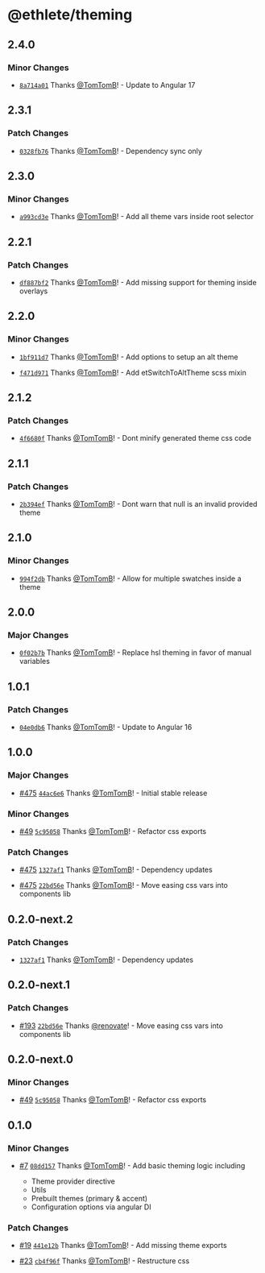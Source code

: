 # @ethlete/theming

## 2.4.0

### Minor Changes

- [`8a714a01`](https://github.com/ethlete-io/ethdk/commit/8a714a0147a58fa84c9258fd4b14ffdc835b3442) Thanks [@TomTomB](https://github.com/TomTomB)! - Update to Angular 17

## 2.3.1

### Patch Changes

- [`0328fb76`](https://github.com/ethlete-io/ethdk/commit/0328fb769ca53042835826c1967b8d2f25072d63) Thanks [@TomTomB](https://github.com/TomTomB)! - Dependency sync only

## 2.3.0

### Minor Changes

- [`a993cd3e`](https://github.com/ethlete-io/ethdk/commit/a993cd3ed004dca4f7401fd92c82aae011d5149d) Thanks [@TomTomB](https://github.com/TomTomB)! - Add all theme vars inside root selector

## 2.2.1

### Patch Changes

- [`df887bf2`](https://github.com/ethlete-io/ethdk/commit/df887bf295417edf634d0a2b7be3d94739548fa1) Thanks [@TomTomB](https://github.com/TomTomB)! - Add missing support for theming inside overlays

## 2.2.0

### Minor Changes

- [`1bf911d7`](https://github.com/ethlete-io/ethdk/commit/1bf911d7b961d7c4053a0b652fd033fa71f7ee46) Thanks [@TomTomB](https://github.com/TomTomB)! - Add options to setup an alt theme

- [`f471d971`](https://github.com/ethlete-io/ethdk/commit/f471d9710493797d0d166023e47564a79c46d11b) Thanks [@TomTomB](https://github.com/TomTomB)! - Add etSwitchToAltTheme scss mixin

## 2.1.2

### Patch Changes

- [`4f6680f`](https://github.com/ethlete-io/ethdk/commit/4f6680f573a5095214cd272735dd13411f1b0c9b) Thanks [@TomTomB](https://github.com/TomTomB)! - Dont minify generated theme css code

## 2.1.1

### Patch Changes

- [`2b394ef`](https://github.com/ethlete-io/ethdk/commit/2b394efe5fb9d3f83c3be9aea90b46a6e5f8e749) Thanks [@TomTomB](https://github.com/TomTomB)! - Dont warn that null is an invalid provided theme

## 2.1.0

### Minor Changes

- [`994f2db`](https://github.com/ethlete-io/ethdk/commit/994f2db9c834092cec7a00cfb5a641b09afcad1c) Thanks [@TomTomB](https://github.com/TomTomB)! - Allow for multiple swatches inside a theme

## 2.0.0

### Major Changes

- [`0f02b7b`](https://github.com/ethlete-io/ethdk/commit/0f02b7b16e404a5a23b47a0b6a7bfb4664f6c7e4) Thanks [@TomTomB](https://github.com/TomTomB)! - Replace hsl theming in favor of manual variables

## 1.0.1

### Patch Changes

- [`04e0db6`](https://github.com/ethlete-io/ethdk/commit/04e0db6c0007d58705f88605f3f8ed2d0ad05ce3) Thanks [@TomTomB](https://github.com/TomTomB)! - Update to Angular 16

## 1.0.0

### Major Changes

- [#475](https://github.com/ethlete-io/ethdk/pull/475) [`44ac6e6`](https://github.com/ethlete-io/ethdk/commit/44ac6e621c9b2c2e02b45f7abc2c1b3111604d56) Thanks [@TomTomB](https://github.com/TomTomB)! - Initial stable release

### Minor Changes

- [#49](https://github.com/ethlete-io/ethdk/pull/49) [`5c95058`](https://github.com/ethlete-io/ethdk/commit/5c9505837ee3e5f2457169591acd01c79eade565) Thanks [@TomTomB](https://github.com/TomTomB)! - Refactor css exports

### Patch Changes

- [#475](https://github.com/ethlete-io/ethdk/pull/475) [`1327af1`](https://github.com/ethlete-io/ethdk/commit/1327af13c721f8fe26d53bd12abd17e93d62bee5) Thanks [@TomTomB](https://github.com/TomTomB)! - Dependency updates

- [#475](https://github.com/ethlete-io/ethdk/pull/475) [`22bd56e`](https://github.com/ethlete-io/ethdk/commit/22bd56ef42d5ce6f03caaba0e8e570b4d8bcff9d) Thanks [@TomTomB](https://github.com/TomTomB)! - Move easing css vars into components lib

## 0.2.0-next.2

### Patch Changes

- [`1327af1`](https://github.com/ethlete-io/ethdk/commit/1327af13c721f8fe26d53bd12abd17e93d62bee5) Thanks [@TomTomB](https://github.com/TomTomB)! - Dependency updates

## 0.2.0-next.1

### Patch Changes

- [#193](https://github.com/ethlete-io/ethdk/pull/193) [`22bd56e`](https://github.com/ethlete-io/ethdk/commit/22bd56ef42d5ce6f03caaba0e8e570b4d8bcff9d) Thanks [@renovate](https://github.com/apps/renovate)! - Move easing css vars into components lib

## 0.2.0-next.0

### Minor Changes

- [#49](https://github.com/ethlete-io/ethdk/pull/49) [`5c95058`](https://github.com/ethlete-io/ethdk/commit/5c9505837ee3e5f2457169591acd01c79eade565) Thanks [@TomTomB](https://github.com/TomTomB)! - Refactor css exports

## 0.1.0

### Minor Changes

- [#7](https://github.com/ethlete-io/ethdk/pull/7) [`08dd157`](https://github.com/ethlete-io/ethdk/commit/08dd15797b1254496eed128d9a54e5676597889d) Thanks [@TomTomB](https://github.com/TomTomB)! - Add basic theming logic including

  - Theme provider directive
  - Utils
  - Prebuilt themes (primary & accent)
  - Configuration options via angular DI

### Patch Changes

- [#19](https://github.com/ethlete-io/ethdk/pull/19) [`441e12b`](https://github.com/ethlete-io/ethdk/commit/441e12bc02f8bc819f81cb0e150277843459f039) Thanks [@TomTomB](https://github.com/TomTomB)! - Add missing theme exports

- [#23](https://github.com/ethlete-io/ethdk/pull/23) [`cb4f96f`](https://github.com/ethlete-io/ethdk/commit/cb4f96f732c31ea6511ee5398d094474d8023244) Thanks [@TomTomB](https://github.com/TomTomB)! - Restructure css
